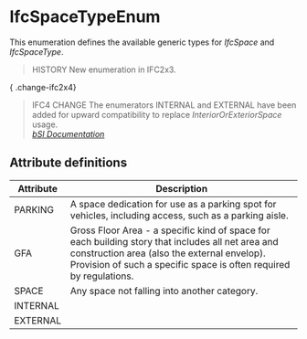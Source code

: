IfcSpaceTypeEnum
================
This enumeration defines the available generic types for _IfcSpace_ and
_IfcSpaceType_.  
  
> HISTORY  New enumeration in IFC2x3.  
  
{ .change-ifc2x4}  
> IFC4 CHANGE  The enumerators INTERNAL and EXTERNAL have been added for
> upward compatibility to replace _InteriorOrExteriorSpace_ usage.  
[ _bSI
Documentation_](https://standards.buildingsmart.org/IFC/DEV/IFC4_2/FINAL/HTML/schema/ifcproductextension/lexical/ifcspacetypeenum.htm)


Attribute definitions
---------------------
| Attribute   | Description                                                                                                                                                                                                            |
|-------------|------------------------------------------------------------------------------------------------------------------------------------------------------------------------------------------------------------------------|
| PARKING     | A space dedication for use as a parking spot for vehicles, including access, such as a parking aisle.                                                                                                                  |
| GFA         | Gross Floor Area - a specific kind of space for each building story that includes all net area and construction area (also the external envelop). Provision of such a specific space is often required by regulations. |
| SPACE       | Any space not falling into another category.                                                                                                                                                                           |
| INTERNAL    |                                                                                                                                                                                                                        |
| EXTERNAL    |                                                                                                                                                                                                                        |

